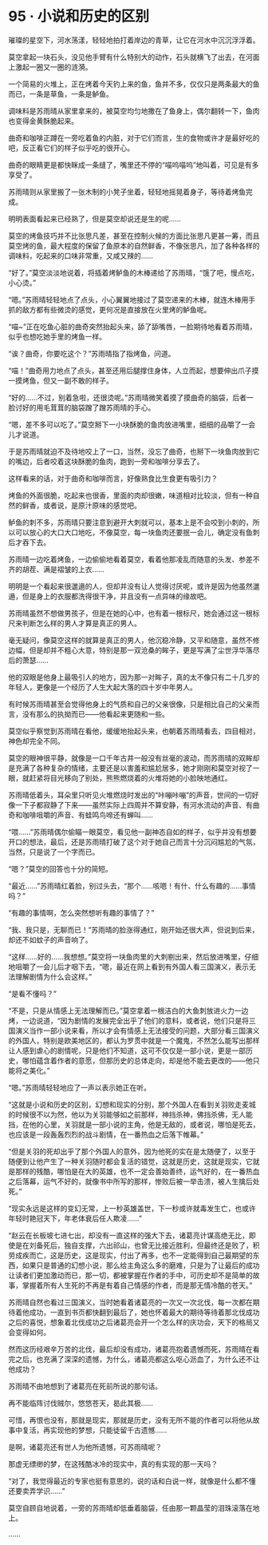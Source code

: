 # 95 · 小说和历史的区别

璀璨的星空下，河水荡漾，轻轻地拍打着岸边的青草，让它在河水中沉沉浮浮着。

莫空拿起一块石头，没见他手臂有什么特别大的动作，石头就横飞了出去，在河面上激起一圈又一圈的涟漪。

一个简易的火堆上，正在烤着今天钓上来的鱼，鱼并不多，仅仅只是两条最大的鱼而已，一条是草鱼，一条是鲈鱼。

调味料是苏雨晴从家里拿来的，被莫空均匀地撒在了鱼身上，偶尔翻转一下，鱼肉也变得金黄酥脆起来。

曲奇和咖啡正蹲在一旁吃着鱼的内脏，对于它们而言，生的食物或许才是最好吃的吧，反正看它们的样子似乎吃的很开心。

曲奇的眼睛更是都快眯成一条缝了，嘴里还不停的“喵呜喵呜”地叫着，可见是有多享受了。

苏雨晴则从家里搬了一张木制的小凳子坐着，轻轻地摇晃着身子，等待着烤鱼完成。

明明表面看起来已经熟了，但是莫空却说还是生的呢……

莫空的烤鱼技巧并不比张思凡差，甚至在控制火候的方面比张思凡更甚一筹，而且莫空烤的鱼，最大程度的保留了鱼原本的自然鲜香，不像张思凡，加了各种各样的调味料，吃起来的口味非常重，又咸又辣的……

“好了。”莫空淡淡地说着，将插着烤鲈鱼的木棒递给了苏雨晴，“饿了吧，慢点吃，小心烫。”

“嗯。”苏雨晴轻轻地点了点头，小心翼翼地接过了莫空递来的木棒，就连木棒用手抓的敌方都有些微烫的感觉，更何况是直接放在火里烤的鲈鱼呢。

“喵~”正在吃鱼心脏的曲奇突然抬起头来，舔了舔嘴唇，一脸期待地看着苏雨晴，似乎也想吃她手里的烤鱼一样。

“诶？曲奇，你要吃这个？”苏雨晴指了指烤鱼，问道。

“喵！”曲奇用力地点了点头，甚至还用后腿撑住身体，人立而起，想要伸出爪子摸一摸烤鱼，但又一副不敢的样子。

“好的……不过，别着急啦，还很烫呢。”苏雨晴微笑着摸了摸曲奇的脑袋，后者一脸讨好的用毛茸茸的脑袋蹭了蹭苏雨晴的手心。

“嗯，差不多可以吃了。”莫空掰下一小块酥脆的鱼肉放进嘴里，细细的品嚼了一会儿才说道。

于是苏雨晴就迫不及待地咬上了一口，当然，没忘了曲奇，也掰下一块鱼肉放到它的嘴边，后者咬着这块酥脆的鱼肉，跑到一旁和咖啡分享去了。

这样看来的话，对于曲奇和咖啡而言，好像熟食比生食更有吸引力？

烤鱼的外面很脆，吃起来也很香，里面的肉却很嫩，味道相对比较淡，但有一种自然的鲜香，或者说，是原汁原味的感觉吧。

鲈鱼的刺不多，苏雨晴只要注意到避开大刺就可以，基本上是不会咬到小刺的，所以可以放心的大口大口地吃，不像莫空，每一块鱼肉还要抿一会儿，确定没有鱼刺后才吞下去。

苏雨晴一边吃着烤鱼，一边偷偷地看着莫空，看着他那凌乱而随意的头发、参差不齐的胡茬、满是褶皱的上衣……

明明是一个看起来很邋遢的人，但却并没有让人觉得讨厌呢，或许是因为他虽然邋遢，但是身上的衣服都洗得很干净，并且没有一点异味的缘故吧。

苏雨晴虽然不想做男孩子，但是在她的心中，也有着一根标尺，她会通过这一根标尺来判断怎么样的男人才算是真正的男人。

毫无疑问，像莫空这样的就算是真正的男人，他沉稳冷静，又平和随意，虽然不修边幅，但是却并不粗心大意，特别是那一双沧桑的眸子，更是写满了尘世浮华落尽后的萧瑟……

他的双眼是他身上最吸引人的地方，因为那一对眸子，真的太不像只有二十几岁的年轻人，更像是一个经历了人生大起大落的四十岁中年男人。

有时候苏雨晴甚至会觉得他身上的气质和自己的父亲很像，只是相比自己的父亲而言，没有那么的执拗而已——他看起来更随和一些。

莫空似乎察觉到苏雨晴在看他，缓缓地抬起头来，也朝着苏雨晴看去，四目相对，神色却完全不同。

莫空的眼神很平静，就像是一口千年古井一般没有丝毫的波动，而苏雨晴的双眸却是充满了各种复杂的情绪，主要还是以害羞和尴尬居多，她才刚刚和莫空对视了一眼，就赶紧将目光移向了别处，熊熊燃烧着的火堆将她的小脸映地通红。

苏雨晴低着头，耳朵里只听见火堆燃烧时发出的“咔嘣咔嘣”的声音，世间的一切好像一下子都寂静了下来——虽然实际上四周并不算安静，有河水流动的声音、有曲奇和咖啡咀嚼的声音、有蛙鸣鸟啼还有蝉叫……

“喂……”苏雨晴偶尔偷瞄一眼莫空，看见他一副神态自如的样子，似乎并没有想要开口的想法，最后，还是苏雨晴打破了这个对于她自己而言十分沉闷尴尬的气氛，当然，只是说了一个字而已。

“嗯？”莫空的回答也十分的简短。

“最近……”苏雨晴红着脸，别过头去，“那个……咳嗯！有什、什么有趣的……事情吗？”

“有趣的事情啊，怎么突然想听有趣的事情了？”

“我、我只是，无聊而已！”苏雨晴的脸涨得通红，刚开始还很大声，但说到后来，却还不如蚊子的声音响了。

“这样……好的……我想想。”莫空将一块鱼肉里的大刺剔出来，然后放进嘴里，仔细地咀嚼了一会儿后才咽下去，“嗯，最近在网上看到有外国人看三国演义，表示无法理解剧情为什么会这样。”

“是看不懂吗？”

“不是，只是从情感上无法理解而已。”莫空拿着一根洁白的大鱼刺放进火力一边烤，一边说道，“因为剧情的发展完全出乎了他们的意料，或者说，他们只是将三国演义当作一部小说来看，所以才会有情感上无法接受的问题，大部分看三国演义的外国人，特别是欧美地区的，都认为罗贯中就是一个魔鬼，不然怎么能写出那样让人感到虐心的剧情呢，只是他们不知道，这可不仅仅是一部小说，更是一部历史，哪怕蕴含着作者的意愿，但那历史的总体走向，却是他不能去更改的——他只能将之美化。”

“嗯。”苏雨晴轻轻地应了一声以表示她正在听。

“这就是小说和历史的区别，幻想和现实的分别，那个外国人在看到关羽败走麦城的时候很不以为然，他以为关羽能够如之前那样，神挡杀神，佛挡杀佛，无人能挡，在他的心里，关羽就是一部小说的主角，他是无敌的，或者说，哪怕是死去，也应该是一段轰轰烈烈的战斗剧情，在一番热血之后落下帷幕。”

“但是关羽的死却出乎了那个外国人的意外，因为他死的实在是太随便了，以至于随便到让他产生了一种关羽随时都会复活的错觉，这就是历史，这就是现实，它就是那样的残酷，哪怕是在大的英雄，也不一定会善始善终，运气好的，在一番热血之后落幕，运气不好的，就像书中所写的那样，惨败后被一举击溃，被人生擒后处死。”

“现实永远是这样的变幻无常，上一秒英雄盖世，下一秒或许就毒发生亡，也或许年轻时艳冠天下，年老体衰后任人欺凌……”

“赵云在长板坡七进七出，却没有一直这样的强大下去，诸葛亮计谋高绝无比，即使是在刘备死后，独自支撑，六出祁山，也曾无比接近胜利，但最终还是败了，积劳成疾而亡，这是历史，这是现实，付出了再多，也不一定能得到自己最期望的东西，如果只是普通的幻想小说，那么给主角这么多的磨难，只是为了让最后的成功让读者们更加激动而已，那一切，都被掌握在作者的手中，可历史却不是简单的故事，掌握着所有人生死的不再是有着自己情感的作者，而是那无情冷酷的苍天。”

苏雨晴自然也看过三国演义，当时她看着诸葛亮的一次又一次北伐，每一次都在期待着他成功，一直到书页都快翻到最后了，她也怀着最大的期待等待着那北伐成功之后的喜悦，想象着北伐成功之后诸葛亮会开一个怎么样的庆功会，天下的格局又会变得如何。

然而这历经艰辛万苦的北伐，最后却没有成功，诸葛亮抱着遗憾而死，苏雨晴在看完之后，也充满了深深的遗憾，为什么，诸葛亮都这么呕心沥血了，为什么还不让他成功？

苏雨晴不由地想到了诸葛亮在死前所说的那句话。

再不能临阵讨伐贼尔，悠悠苍天，曷此其极……

可惜，再恨也没有，那就是现实，那就是历史，没有无所不能的作者可以将他从故事中复活，再实现他的梦想，只能徒留千古遗憾……

是啊，诸葛亮还有世人为他所遗憾，可苏雨晴呢？

那虚无缥缈的梦，在这残酷冰冷的现实中，真的有实现的那一天吗？

“对了，我觉得最近的专家也挺有意思的，说的话和白说一样，就像是什么都不懂还要卖弄学识……”

莫空自顾自地说着，一旁的苏雨晴却低垂着脑袋，任由那一颗晶莹的泪珠滚落在地上。

……
